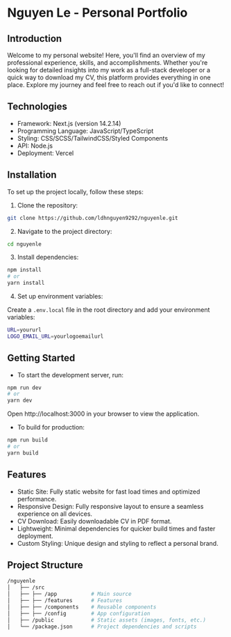 # Nguyen Le - Personal Portfolio

## Introduction

Welcome to my personal website! Here, you'll find an overview of my professional experience, skills, and accomplishments. Whether you're looking for detailed insights into my work as a full-stack developer or a quick way to download my CV, this platform provides everything in one place. Explore my journey and feel free to reach out if you'd like to connect!

## Technologies

- Framework: Next.js (version 14.2.14)
- Programming Language: JavaScript/TypeScript
- Styling: CSS/SCSS/TailwindCSS/Styled Components
- API: Node.js
- Deployment: Vercel

## Installation

To set up the project locally, follow these steps:

1. Clone the repository:

```bash
git clone https://github.com/ldhnguyen9292/nguyenle.git
```

2. Navigate to the project directory:

```bash
cd nguyenle
```

3. Install dependencies:

```bash
npm install
# or
yarn install
```

4. Set up environment variables:

Create a `.env.local` file in the root directory and add your environment variables:

```bash
URL=yoururl
LOGO_EMAIL_URL=yourlogoemailurl
```

## Getting Started

- To start the development server, run:

```bash
npm run dev
# or
yarn dev
```

Open http://localhost:3000 in your browser to view the application.

- To build for production:

```bash
npm run build
# or
yarn build
```

## Features

- Static Site: Fully static website for fast load times and optimized performance.
- Responsive Design: Fully responsive layout to ensure a seamless experience on all devices.
- CV Download: Easily downloadable CV in PDF format.
- Lightweight: Minimal dependencies for quicker build times and faster deployment.
- Custom Styling: Unique design and styling to reflect a personal brand.

## Project Structure

```bash
/nguyenle
│   ├── /src
│   ├── ├── /app           # Main source
│   ├── ├── /features      # Features
│   ├── ├── /components    # Reusable components
│   ├── ├── /config        # App configuration
│   ├── /public            # Static assets (images, fonts, etc.)
│   └── /package.json      # Project dependencies and scripts
```
